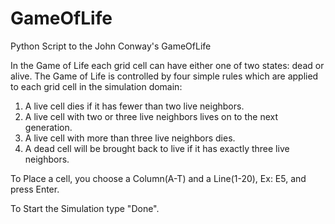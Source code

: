 # GameOfLife
Python Script to the John Conway's GameOfLife

In the Game of Life each grid cell can have either one of two states: dead or alive. The Game of Life is controlled by four simple rules which are applied to each grid cell in the simulation domain:

1. A live cell dies if it has fewer than two live neighbors.
2. A live cell with two or three live neighbors lives on to the next generation.
3. A live cell with more than three live neighbors dies.
4. A dead cell will be brought back to live if it has exactly three live neighbors.

To Place a cell, you choose a Column(A-T) and a Line(1-20), Ex: E5, and press Enter.

To Start the Simulation type "Done".
